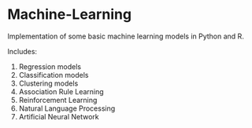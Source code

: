 # Machine-Learning

Implementation of some basic machine learning models in Python and R.

Includes:
1. Regression models
2. Classification models
3. Clustering models
4. Association Rule Learning
5. Reinforcement Learning
6. Natural Language Processing
7. Artificial Neural Network
